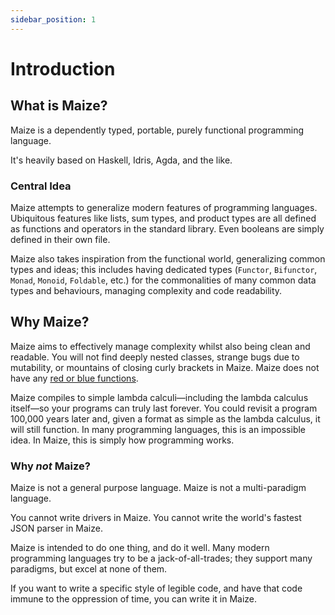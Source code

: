 ```yaml
---
sidebar_position: 1
---
```


# Introduction

## What is Maize?
Maize is a dependently typed, portable, purely functional programming language.

It's heavily based on Haskell, Idris, Agda, and the like.

### Central Idea
Maize attempts to generalize modern features of programming languages.
Ubiquitous features like lists, sum types, and product types are all defined as
functions and operators in the standard library. Even booleans are simply
defined in their own file.

Maize also takes inspiration from the functional world, generalizing common
types and ideas; this includes having dedicated types (`Functor`, `Bifunctor`,
`Monad`, `Monoid`, `Foldable`, etc.) for the commonalities of many common data
types and behaviours, managing complexity and code readability.

## Why Maize?
Maize aims to effectively manage complexity whilst also being clean and readable.
You will not find deeply nested classes, strange bugs due to mutability, or
mountains of closing curly brackets in Maize.
Maize does not have any [red or blue functions](https://journal.stuffwithstuff.com/2015/02/01/what-color-is-your-function/).

Maize compiles to simple lambda calculi—including the lambda calculus itself—so
your programs can truly last forever. You could revisit a program 100,000 years
later and, given a format as simple as the lambda calculus, it will still
function. In many programming languages, this is an impossible idea. In Maize,
this is simply how programming works.

### Why *not* Maize?
Maize is not a general purpose language. Maize is not a multi-paradigm language.

You cannot write drivers in Maize. You cannot write the world's fastest JSON parser in Maize.

Maize is intended to do one thing, and do it well. Many modern programming
languages try to be a jack-of-all-trades; they support many paradigms, but excel
at none of them.

If you want to write a specific style of legible code, and have that code immune
to the oppression of time, you can write it in Maize.
